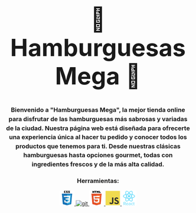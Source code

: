 <h1 align="center" style="font-size: 4rem;">🍔 Hamburguesas Mega 🍔</h1>
<h3 align="center" style="line-height:1.5">Bienvenido a "Hamburguesas Mega", la mejor tienda online para disfrutar de las hamburguesas más sabrosas y variadas de la ciudad. Nuestra página web está diseñada para ofrecerte una experiencia única al hacer tu pedido y conocer todos los productos que tenemos para ti. Desde nuestras clásicas hamburguesas hasta opciones gourmet, todas con ingredientes frescos y de la más alta calidad.</h3>

<p align="center">
</p>

<h3 align="center">Herramientas:</h3>
<p align="center"> <a href="https://www.w3schools.com/css/" target="_blank" rel="noreferrer"> <img src="https://raw.githubusercontent.com/devicons/devicon/master/icons/css3/css3-original-wordmark.svg" alt="css3" width="40" height="40"/> </a> <a href="https://git-scm.com/" target="_blank" rel="noreferrer"> <img src="https://www.vectorlogo.zone/logos/git-scm/git-scm-icon.svg" alt="git" width="40" height="40"/> </a> <a href="https://www.w3.org/html/" target="_blank" rel="noreferrer"> <img src="https://raw.githubusercontent.com/devicons/devicon/master/icons/html5/html5-original-wordmark.svg" alt="html5" width="40" height="40"/> </a> <a href="https://developer.mozilla.org/en-US/docs/Web/JavaScript" target="_blank" rel="noreferrer"> <img src="https://raw.githubusercontent.com/devicons/devicon/master/icons/javascript/javascript-original.svg" alt="javascript" width="40" height="40"/> </a> <a href="https://reactjs.org/" target="_blank" rel="noreferrer"> <img src="https://raw.githubusercontent.com/devicons/devicon/master/icons/react/react-original-wordmark.svg" alt="react" width="40" height="40"/> </a> </p>
